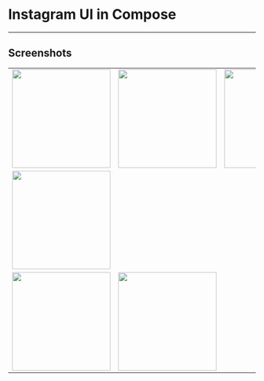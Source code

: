 # Instagram UI in Compose

---

## Screenshots
<table>
  <tr>
    <td><img src="https://github.com/user-attachments/assets/3059103b-b972-47cc-8d47-00b5bb19ff34" width="200"/></td>
    <td><img src="https://github.com/user-attachments/assets/f7f82257-139d-49c1-8da9-539e88b2e3ed" width="200"/></td>
    <td><img src="https://github.com/user-attachments/assets/150ac7fa-db55-40d1-a6b1-7b0bcca79f72" width="200"/></td>
  </tr>
  <tr>
    <td><img src="https://github.com/user-attachments/assets/bc35ed18-8ba1-4a66-a890-e2bf69f3905c" width="200"/></td>
  </tr>
  <tr>
    <td><img src="https://github.com/user-attachments/assets/a072d396-3063-48a5-8094-6ed11a30ee01" width="200"/></td>
    <td><img src="https://github.com/user-attachments/assets/b4b8d5e2-1713-4cee-bd15-07ae4176cb44" width="200"/></td>
  </tr>
</table>
